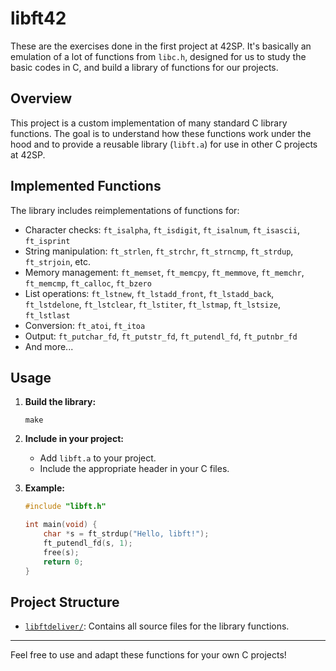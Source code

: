 # libft42

These are the exercises done in the first project at 42SP. It's basically an emulation of a lot of functions from `libc.h`, designed for us to study the basic codes in C, and build a library of functions for our projects.

## Overview

This project is a custom implementation of many standard C library functions. The goal is to understand how these functions work under the hood and to provide a reusable library (`libft.a`) for use in other C projects at 42SP.

## Implemented Functions

The library includes reimplementations of functions for:

- Character checks: `ft_isalpha`, `ft_isdigit`, `ft_isalnum`, `ft_isascii`, `ft_isprint`
- String manipulation: `ft_strlen`, `ft_strchr`, `ft_strncmp`, `ft_strdup`, `ft_strjoin`, etc.
- Memory management: `ft_memset`, `ft_memcpy`, `ft_memmove`, `ft_memchr`, `ft_memcmp`, `ft_calloc`, `ft_bzero`
- List operations: `ft_lstnew`, `ft_lstadd_front`, `ft_lstadd_back`, `ft_lstdelone`, `ft_lstclear`, `ft_lstiter`, `ft_lstmap`, `ft_lstsize`, `ft_lstlast`
- Conversion: `ft_atoi`, `ft_itoa`
- Output: `ft_putchar_fd`, `ft_putstr_fd`, `ft_putendl_fd`, `ft_putnbr_fd`
- And more...

## Usage

1. **Build the library:**
   ```
   make
   ```

2. **Include in your project:**
   - Add `libft.a` to your project.
   - Include the appropriate header in your C files.

3. **Example:**
   ```c
   #include "libft.h"

   int main(void) {
       char *s = ft_strdup("Hello, libft!");
       ft_putendl_fd(s, 1);
       free(s);
       return 0;
   }
   ```

## Project Structure

- [`libftdeliver/`](libftdeliver): Contains all source files for the library functions.

---
Feel free to use and adapt these functions for your own C projects!
